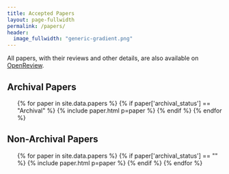 ```yaml
---
title: Accepted Papers
layout: page-fullwidth
permalink: /papers/
header:
  image_fullwidth: "generic-gradient.png"
---
```


All papers, with their reviews and other details, are also available on [OpenReview](https://openreview.net/group?id=AKBC.ws/2020/Conference).

## Archival Papers

<ul>
{% for paper in site.data.papers %}
    {% if paper['archival_status'] == "Archival" %}
        {% include paper.html p=paper %}
    {% endif %}
{% endfor %}
</ul>

## Non-Archival Papers

<ul>
{% for paper in site.data.papers %}
    {% if paper['archival_status'] == "" %}
        {% include paper.html p=paper %}
    {% endif %}
{% endfor %}
</ul>